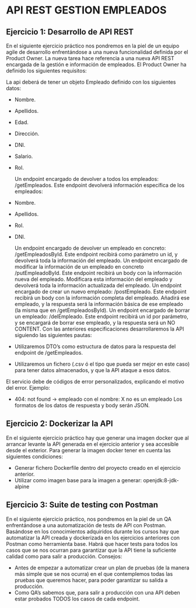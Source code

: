 # API REST GESTION EMPLEADOS

## Ejercicio 1: Desarrollo de API REST
En el siguiente ejercicio práctico nos pondremos en la piel de un equipo agile de desarrollo
enfrentándose a una nueva funcionalidad definida por el Product Owner.
La nueva tarea hace referencia a una nueva API REST encargada de la gestión e información de
empleados. El Product Owner ha definido los siguientes requisitos:

La api deberá de tener un objeto Empleado definido con los siguientes datos:

- Nombre.
- Apellidos.
- Edad.
- Dirección.
- DNI.
- Salario.
- Rol.

  Un endpoint encargado de devolver a todos los empleados: /getEmpleados. Este endpoint
  devolverá información específica de los empleados:
- Nombre.
- Apellidos.
- Rol.
- DNI.
 
  Un endpoint encargado de devolver un empleado en concreto: /getEmpleadosById. Este
  endpoint recibirá como parámetro un id, y devolverá toda la información del empleado.
  Un endpoint encargado de modificar la información de un empleado en concreto
  /putEmpleadoById. Este endpoint recibirá un body con la información nueva del empleado.
  Modificara esta información del empleado y devolverá toda la información actualizada del
  empleado.
  Un endpoint encargado de crear un nuevo empleado: /postEmpleado. Este endpoint recibirá
  un body con la información completa del empleado. Añadirá ese empleado, y la respuesta
  será la información básica de ese empleado (la misma que en /getEmpleadosById).
  Un endpoint encargado de borrar un empleado: /delEmpleado. Este endpoint recibirá un id por
  parámetro, y se encargará de borrar ese empleado, y la respuesta será un NO CONTENT.
  Con las anteriores especificaciones desarrollaremos la API siguiendo las siguientes pautas:
- Utilizaremos DTO’s como estructura de datos para la respuesta del endpoint de
  /getEmpleados.
- Utilizaremos un fichero (.csv ó el tipo que pueda ser mejor en este caso) para tener datos
  almacenados, y que la API ataque a esos datos.

El servicio debe de códigos de error personalizados, explicando el motivo del error. Ejemplo:
- 404: not found -> empleado con el nombre: X no es un empleado
  Los formatos de los datos de respuesta y body serán JSON.

## Ejercicio 2: Dockerizar la API
En el siguiente ejercicio práctico hay que generar una imagen docker que al arrancar levante la API
generada en el ejercicio anterior y sea accesible desde el exterior.
Para generar la imagen docker tener en cuenta las siguientes condiciones:
- Generar fichero Dockerfile dentro del proyecto creado en el ejercicio anterior.
- Utilizar como imagen base para la imagen a generar: openjdk:8-jdk-alpine

## Ejercicio 3: Suite de testing con Postman
En el siguiente ejercicio práctico, nos pondremos en la piel de un QA enfrentándose a una
automatización de tests de API con Postman.
Basándose en los conocimientos adquiridos durante los cursos hay que automatizar la API creada y
dockerizada en los ejercicios anteriores con Postman como herramienta base.
Habrá que hacer tests para todos los casos que se nos ocurran para garantizar que la API tiene la
suficiente calidad como para salir a producción.
Consejos:
- Antes de empezar a automatizar crear un plan de pruebas (de la manera más simple que se nos
  ocurra) en el que contemplemos todas las pruebas que queremos hacer, para poder garantizar su
  salida a producción.
- Como QA’s sabemos que, para salir a producción con una API deben estar probados TODOS
  los casos de cada endpoint.
